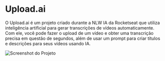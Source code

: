 # Upload.ai

O Upload.ai é um projeto criado durante a NLW IA da Rocketseat que utiliza inteligência artificial para gerar transcrições de vídeos automaticamente. Com ele, você pode fazer o upload de um vídeo e obter uma transcrição precisa em questão de segundos, além de usar um prompt para criar títulos e descrições para seus vídeos usando IA.

![Screenshot do Projeto](https://i.imgur.com/M5NFTyk.jpeg)
